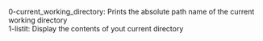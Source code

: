 0-current_working_directory: Prints the absolute path name of the current working directory <br>
1-listit: Display the contents of yout current directory <br>
